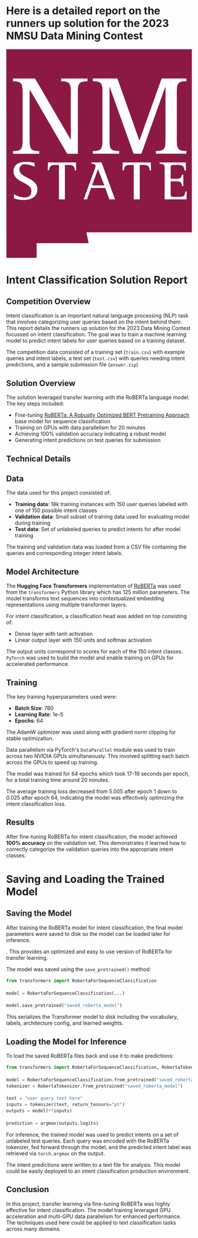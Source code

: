 

# Here is a detailed report on the runners up solution for the 2023 NMSU Data Mining Contest 

![NMSU Logo](NMSU_NoU-Crimson.png)

# Intent Classification Solution Report

## Competition Overview

Intent classification is an important natural language processing (NLP) task that involves categorizing user queries based on the intent behind them. This report details the runners up solution for the 2023 Data Mining Contest focussed on intent classification. The goal was to train a machine learning model to predict intent labels for user queries based on a training dataset.

The competition data consisted of a training set (`train.csv`) with example queries and intent labels, a test set (`test.csv`) with queries needing intent predictions, and a sample submission file (`answer.zip`)

## Solution Overview

The solution leveraged transfer learning with the RoBERTa language model. The key steps included:

- Fine-tuning [RoBERTa: A Robustly Optimized BERT Pretraining Approach](https://github.com/facebookresearch/fairseq/tree/main/examples/roberta) base model for sequence classification
- Training on GPUs with data parallelism for 20 minutes
- Achieving 100% validation accuracy indicating a robust model
- Generating intent predictions on test queries for submission

## Technical Details

## Data

The data used for this project consisted of:

- **Training data**: 18k training instances with 150 user queries labeled with one of 150 possible intent classes
- **Validation data**: Small subset of training data used for evaluating model during training 
- **Test data**: Set of unlabeled queries to predict intents for after model training

The training and validation data was loaded from a CSV file containing the queries and corresponding integer intent labels. 

## Model Architecture

The **Hugging Face Transformers** implementation of [RoBERTa](https://huggingface.co/roberta-base) was used from the `transformers` Python library  which has 125 million parameters. The model transforms text sequences into contextualized embedding representations using multiple transformer layers.

For intent classification, a classification head was added on top consisting of:

- Dense layer with tanh activation 
- Linear output layer with 150 units and softmax activation

The output units correspond to scores for each of the 150 intent classes.
`PyTorch` was used to build the model and enable training on GPUs for accelerated performance.

## Training

The key training hyperparameters used were:

- **Batch Size**: 760
- **Learning Rate**: 1e-5
- **Epochs**: 64

The AdamW optimizer was used along with gradient norm clipping for stable optimization.

Data parallelism via PyTorch's `DataParallel` module was used to train across two NVIDIA GPUs simultaneously. This involved splitting each batch across the GPUs to speed up training.

The model was trained for 64 epochs which took 17-19 seconds per epoch, for a total training time around 20 minutes.

The average training loss decreased from 5.005 after epoch 1 down to 0.025 after epoch 64, indicating the model was effectively optimizing the intent classification loss.

## Results

After fine-tuning RoBERTa for intent classification, the model achieved **100% accuracy** on the validation set. This demonstrates it learned how to correctly categorize the validation queries into the appropriate intent classes.

# Saving and Loading the Trained Model

## Saving the Model 

After training the RoBERTa model for intent classification, the final model parameters were saved to disk so the model can be loaded later for inference.

. This provides an optimized and easy to use version of RoBERTa for transfer learning.

The model was saved using the `save_pretrained()` method:

```python
from transformers import RobertaForSequenceClassification 

model = RobertaForSequenceClassification(...) 

model.save_pretrained("saved_roberta_model")  
```

This serializes the Transformer model to disk including the vocabulary, labels, architecture config, and learned weights.

## Loading the Model for Inference

To load the saved RoBERTa files back and use it to make predictions:

```python 
from transformers import RobertaForSequenceClassification, RobertaTokenizer

model = RobertaForSequenceClassification.from_pretrained("saved_roberta_model")
tokenizer = RobertaTokenizer.from_pretrained("saved_roberta_model")

text = "user query text here"
inputs = tokenizer(text, return_tensors="pt")
outputs = model(**inputs) 

prediction = argmax(outputs.logits)
```

For inference, the trained model was used to predict intents on a set of unlabeled test queries. Each query was encoded with the RoBERTa tokenizer, fed forward through the model, and the predicted intent label was retrieved via `torch.argmax` on the output.

The intent predictions were written to a text file for analysis. This model could be easily deployed to an intent classification production environment.


## Conclusion

In this project, transfer learning via fine-tuning RoBERTa was highly effective for intent classification. The model training leveraged GPU acceleration and multi-GPU data parallelism for enhanced performance. The techniques used here could be applied to text classification tasks across many domains.
